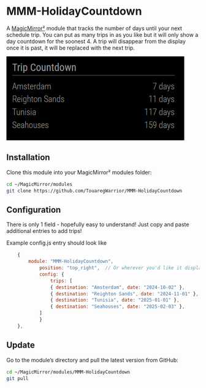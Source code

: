 # MMM-HolidayCountdown

A [MagicMirror²](https://github.com/MagicMirrorOrg/MagicMirror) module that tracks the number of days until your next schedule trip. You can put as many trips in as you like but it will only show a day countdown for the soonest 4. A trip will disappear from the display once it is past, it will be replaced with the next trip.


![screenshot](MMM-HolidayCountdown.png)

## Installation

Clone this module into your MagicMirror² modules folder:

```bash
cd ~/MagicMirror/modules
git clone https://github.com/TouaregWarrior/MMM-HolidayCountdown
```

## Configuration

There is only 1 field - hopefully easy to understand!
Just copy and paste additional entries to add trips!


Example config.js entry should look like

```js
	{
		module: "MMM-HolidayCountdown",
    		position: "top_right",  // Or wherever you'd like it displayed
    		config: {
        		trips: [
				{ destination: "Amsterdam", date: "2024-10-02" },
				{ destination: "Reighton Sands", date: "2024-11-01" },
				{ destination: "Tunisia", date: "2025-01-01" },
				{ destination: "Seahouses", date: "2025-02-03" },
			]
    		}
	},
```

## Update

Go to the module’s directory and pull the latest version from GitHub:

```bash
cd ~/MagicMirror/modules/MMM-HolidayCountdown
git pull
```
